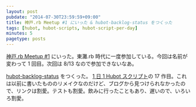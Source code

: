 ```yaml
---
layout: post
pubdate: "2014-07-30T23:59:59+09:00"
title: 神戸.rb Meetup #1 にいった & hubot-backlog-status をつくった
tags: [hubot, hubot-scripts, hubot-script-per-day]
minutes: 5
pagetype: posts
---
```

[神戸.rb Meetup #1](http://koberb.doorkeeper.jp/events/13652) にいった。東灘.rb 時代に一度参加している。今回は名前が変わって 1 回目。次回は 8/13 なので参加できないなあ。

[hubot-backlog-status][gh:bouzuya/hubot-backlog-status] をつくった。 [1 日 1 Hubot スクリプト][hubot-script-per-day]の 17 作目。これは以前に書いたもののリメイクなのだけど、ブログから見つけられなかったので、リンクは割愛。テストも割愛。飲みに行ったこともあり、遅いので、いろいろ割愛。

[gh:bouzuya/hubot-backlog-status]: https://github.com/bouzuya/hubot-backlog-status
[hubot-script-per-day]: http://blog.bouzuya.net/posts?tags=hubot-script-per-day
